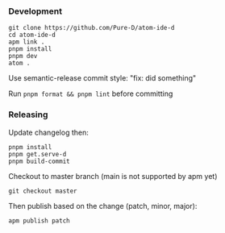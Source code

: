 ### Development

```
git clone https://github.com/Pure-D/atom-ide-d
cd atom-ide-d
apm link .
pnpm install
pnpm dev
atom .
```

Use semantic-release commit style: "fix: did something"

Run `pnpm format && pnpm lint` before committing

### Releasing

Update changelog then:

```
pnpm install
pnpm get.serve-d
pnpm build-commit
```

Checkout to master branch (main is not supported by apm yet)

```
git checkout master
```

Then publish based on the change (patch, minor, major):

```
apm publish patch
```
